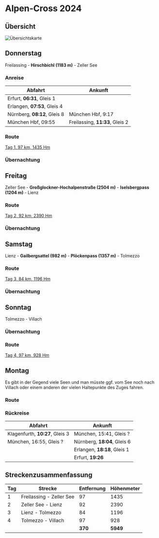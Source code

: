 # Alpen-Cross 2024

## Übersicht

![Übersichtskarte]()

## Donnerstag

Freilassing - **Hirschbichl (1183 m)** - Zeller See

### Anreise

| Abfahrt | Ankunft |
| ------- | ------- |
| Erfurt, **06:31**, Gleis 1 | |
| Erlangen, **07:53**, Gleis 4 | |
| Nürnberg, **08:12**, Gleis 8 | München Hbf, 9:17 |
| München Hbf, 09:55 | Freilassing, **11:33**, Gleis 2 |

### Route

[Tag 1, 97 km, 1435 Hm](http://brouter.de/brouter-web/#map=14/47.3976/12.8514/osm-mapnik-german_style&lonlats=12.977192,47.836234;12.901812,47.753218;12.879581,47.729771;12.874904,47.723736;12.874593,47.718128;12.89796,47.720127;12.901329,47.719275;13.001171,47.629899;12.770834,47.50594;12.847738,47.427114;12.853832,47.397649;12.815552,47.315436)

### Übernachtung


## Freitag

Zeller See - **Großglockner-Hochalpenstraße (2504 m)** - **Iselsbergpass (1204 m)** - Lienz

### Route

[Tag 2, 92 km, 2390 Hm](http://brouter.de/brouter-web/#map=9/47.0675/12.7414/osm-mapnik-german_style&lonlats=12.816195,47.32635;12.768259,46.829605&profile=fastbike)

### Übernachtung


## Samstag

Lienz - **Gailbergsattel (982 m)** - **Plöckenpass (1357 m)** - Tolmezzo

### Route

[Tag 3, 84 km, 1196 Hm](http://brouter.de/brouter-web/#map=10/46.5972/13.0030/osm-mapnik-german_style&lonlats=12.770576,46.829429;12.945671,46.595395;13.010366,46.406128;13.014894,46.402489)  

### Übernachtung


## Sonntag

Tolmezzo - Villach

### Übernachtung


### Route

[Tag 4, 97 km, 928 Hm](http://brouter.de/brouter-web/#map=10/46.5659/13.4150/osm-mapnik-german_style&lonlats=13.014894,46.402489;13.800373,46.559801;13.819835,46.572316;13.827281,46.585545;13.833611,46.598609;13.850584,46.618288)

## Montag

Es gibt in der Gegend viele Seen und man müsste ggf. vom See noch nach Villach oder einem anderen der vielen Haltepunkte des Zuges fahren.

### Route

### Rückreise

| Abfahrt | Ankunft |
| ------- | ------- |
| Klagenfurth, **10:27**, Gleis 3 | München, 15:41, Gleis ? |
| München, 16:55, Gleis ? | Nürnberg, **18:04**, Gleis 6 |
| | Erlangen, **18:18**, Gleis 1 |
| | Erfurt, **19:26** |

## Streckenzusammenfassung

| Tag | Strecke                  | Entfernung | Höhenmeter |
| --- | ------------------------ | ---------- | ---------- |
| 1   | Freilassing - Zeller See | 97         | 1435       |
| 2   | Zeller See - Lienz       | 92         | 2390       |
| 3   | Lienz - Tolmezzo         | 84         | 1196       |
| 4   | Tolmezzo - Villach       | 97         | 928        |
|     |                          | **370**    | **5949**   |

